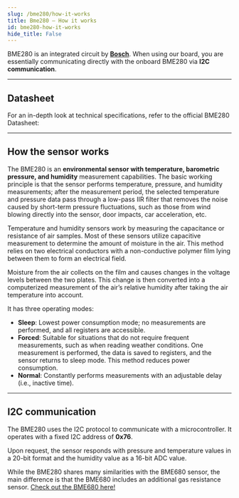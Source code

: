 ```yaml
---
slug: /bme280/how-it-works 
title: Bme280 – How it works
id: bme280-how-it-works 
hide_title: False
---  
```


BME280 is an integrated circuit by [**Bosch**](https://www.bosch-sensortec.com/products/environmental-sensors/humidity-sensors-bme280/). When using our board, you are essentially communicating directly with the onboard BME280 via **I2C communication**.

<CenteredImage src="/img/bme280/bme280_onboard.webp" alt="BME280 sensor on board" caption="BME280 sensor on the board" width="400px" />

---

## Datasheet

For an in-depth look at technical specifications, refer to the official BME280 Datasheet:  

<QuickLink  
  title="BME280 Datasheet"  
  description="Detailed technical documentation for the BME280 sensor"  
  url="https://www.bosch-sensortec.com/media/boschsensortec/downloads/datasheets/bst-bme280-ds002.pdf"  
/>

---

## How the sensor works  

The BME280 is an **environmental sensor with temperature, barometric pressure, and humidity** measurement capabilities. The basic working principle is that the sensor performs temperature, pressure, and humidity measurements; after the measurement period, the selected temperature and pressure data pass through a low-pass IIR filter that removes the noise caused by short-term pressure fluctuations, such as those from wind blowing directly into the sensor, door impacts, car acceleration, etc.

<CenteredImage src="/img/bme280/bme280_diagram.png" alt="BME280 simplified block diagram" caption="BME280 simplified block diagram" width="600px" />

Temperature and humidity sensors work by measuring the capacitance or resistance of air samples. Most of these sensors utilize capacitive measurement to determine the amount of moisture in the air. This method relies on two electrical conductors with a non-conductive polymer film lying between them to form an electrical field.

Moisture from the air collects on the film and causes changes in the voltage levels between the two plates. This change is then converted into a computerized measurement of the air’s relative humidity after taking the air temperature into account.

<CenteredImage src="/img/bme280/bme280_flowchart.png" alt="BME280 measurement cycle" caption="BME280 measurement cycle" width="600px" />

It has three operating modes:
- **Sleep**: Lowest power consumption mode; no measurements are performed, and all registers are accessible.
- **Forced**: Suitable for situations that do not require frequent measurements, such as when reading weather conditions. One measurement is performed, the data is saved to registers, and the sensor returns to sleep mode. This method reduces power consumption.
- **Normal**: Constantly performs measurements with an adjustable delay (i.e., inactive time).

---

## I2C communication  

The BME280 uses the I2C protocol to communicate with a microcontroller. It operates with a fixed I2C address of **0x76**.

Upon request, the sensor responds with pressure and temperature values in a 20-bit format and the humidity value as a 16-bit ADC value.

<InfoBox>While the BME280 shares many similarities with the BME680 sensor, the main difference is that the BME680 includes an additional gas resistance sensor. [Check out the BME680 here!](../bme680/bme680_overview.md)</InfoBox>